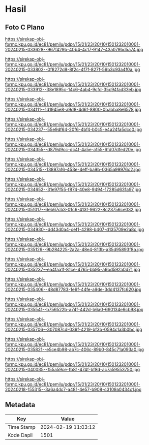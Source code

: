 # Hasil

## Foto C Plano

https://sirekap-obj-formc.kpu.go.id/ec81/pemilu/pdpr/15/01/23/20/10/1501232010001-20240215-033628--967f429b-40b4-4c17-9147-43a079bd5a74.jpg

https://sirekap-obj-formc.kpu.go.id/ec81/pemilu/pdpr/15/01/23/20/10/1501232010001-20240215-033802--0f8272d8-8f2c-4f7f-827f-59b3c93a4f0a.jpg

https://sirekap-obj-formc.kpu.go.id/ec81/pemilu/pdpr/15/01/23/20/10/1501232010001-20240215-033912--38e1895c-14c6-4ab4-9cfd-35c94fad33eb.jpg

https://sirekap-obj-formc.kpu.go.id/ec81/pemilu/pdpr/15/01/23/20/10/1501232010001-20240215-034111--1d1945e8-a9d8-4d6f-8800-0babba8e6578.jpg

https://sirekap-obj-formc.kpu.go.id/ec81/pemilu/pdpr/15/01/23/20/10/1501232010001-20240215-034237--55e9df64-20f6-4bf4-b0c5-e4a24fa5dcc0.jpg

https://sirekap-obj-formc.kpu.go.id/ec81/pemilu/pdpr/15/01/23/20/10/1501232010001-20240215-034355--d879d9cc-dc4f-4a5e-a155-6fd07dfed20e.jpg

https://sirekap-obj-formc.kpu.go.id/ec81/pemilu/pdpr/15/01/23/20/10/1501232010001-20240215-034515--13897a16-453e-4eff-ba9b-0365a99976c2.jpg

https://sirekap-obj-formc.kpu.go.id/ec81/pemilu/pdpr/15/01/23/20/10/1501232010001-20240215-034652--31e97f55-f874-40e8-9494-17285d631a97.jpg

https://sirekap-obj-formc.kpu.go.id/ec81/pemilu/pdpr/15/01/23/20/10/1501232010001-20240215-051017--6eb67cb3-01c6-413f-9622-8c23756ce032.jpg

https://sirekap-obj-formc.kpu.go.id/ec81/pemilu/pdpr/15/01/23/20/10/1501232010001-20240215-034930--dd43d0a4-cef1-4298-b407-d135709e2a8c.jpg

https://sirekap-obj-formc.kpu.go.id/ec81/pemilu/pdpr/15/01/23/20/10/1501232010001-20240215-035126--9b284225-2a2a-48e4-813b-a35d95893f8a.jpg

https://sirekap-obj-formc.kpu.go.id/ec81/pemilu/pdpr/15/01/23/20/10/1501232010001-20240215-035237--ea4faa1f-81ce-4765-bb95-a9bd592a0d71.jpg

https://sirekap-obj-formc.kpu.go.id/ec81/pemilu/pdpr/15/01/23/20/10/1501232010001-20240215-035406--48d87783-1e9f-44fe-a9de-3dd4137fc620.jpg

https://sirekap-obj-formc.kpu.go.id/ec81/pemilu/pdpr/15/01/23/20/10/1501232010001-20240215-035541--b756522b-a74f-442d-b6a0-690134e6cb98.jpg

https://sirekap-obj-formc.kpu.go.id/ec81/pemilu/pdpr/15/01/23/20/10/1501232010001-20240215-035706--307087cd-039f-4219-bf3b-0594c1a3b0bc.jpg

https://sirekap-obj-formc.kpu.go.id/ec81/pemilu/pdpr/15/01/23/20/10/1501232010001-20240215-035821--e5ce4b98-ab7c-406c-89b0-845c71a093a0.jpg

https://sirekap-obj-formc.kpu.go.id/ec81/pemilu/pdpr/15/01/23/20/10/1501232010001-20240215-040035--f55a59ce-fb81-474f-bf8d-ac7a59553750.jpg

https://sirekap-obj-formc.kpu.go.id/ec81/pemilu/pdpr/15/01/23/20/10/1501232010001-20240218-155315--3a6a4dc7-a481-4e57-b908-c3109a0434c1.jpg


## Metadata

| Key        | Value               |
| ---------- | ------------------- |
| Time Stamp | 2024-02-19 11:03:12 |
| Kode Dapil | 1501                |



